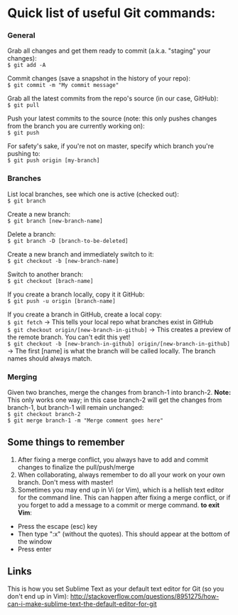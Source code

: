 # Quick list of useful Git commands:

### General

Grab all changes and get them ready to commit (a.k.a. "staging" your changes):  
`$ git add -A`

Commit changes (save a snapshot in the history of your repo):  
`$ git commit -m "My commit message"`

Grab all the latest commits from the repo's source (in our case, GitHub):  
`$ git pull`

Push your latest commits to the source (note: this only pushes changes from the branch you are currently working on):   
`$ git push`

For safety's sake, if you're not on master, specify which branch you're pushing to:  
`$ git push origin [my-branch]`

### Branches

List local branches, see which one is active (checked out):  
`$ git branch`

Create a new branch:   
`$ git branch [new-branch-name]`

Delete a branch:   
`$ git branch -D [branch-to-be-deleted]`

Create a new branch and immediately switch to it:   
`$ git checkout -b [new-branch-name]`

Switch to another branch:  
`$ git checkout [brach-name]`

If you create a branch locally, copy it it GitHub:  
`$ git push -u origin [branch-name]`

If you create a branch in GitHub, create a local copy:  
`$ git fetch`  -> This tells your local repo what branches exist in GitHub  
`$ git checkout origin/[new-branch-in-github]`  -> This creates a preview of the remote branch. You can't edit this yet!  
`$ git checkout -b [new-branch-in-github] origin/[new-branch-in-github]`  -> The first [name] is what the branch will be called locally. The branch names should always match.

### Merging

Given two branches, merge the changes from branch-1 into branch-2. **Note:** This only works one way; in this case branch-2 will get the changes from branch-1, but branch-1 will remain unchanged:  
`$ git checkout branch-2`  
`$ git merge branch-1 -m "Merge comment goes here"`

## Some things to remember

1. After fixing a merge conflict, you always have to add and commit changes to finalize the pull/push/merge
2. When collaborating, always remember to do all your work on your own branch. Don't mess with master!
3. Sometimes you may end up in Vi (or Vim), which is a hellish text editor for the command line. This can happen after fixing a merge conflict, or if you forget to add a message to a commit or merge command. **to exit Vim**:
  - Press the escape (esc) key
  - Then type ":x" (without the quotes). This should appear at the bottom of the window
  - Press enter

## Links

This is how you set Sublime Text as your default text editor for Git (so you don't end up in Vim):
http://stackoverflow.com/questions/8951275/how-can-i-make-sublime-text-the-default-editor-for-git
